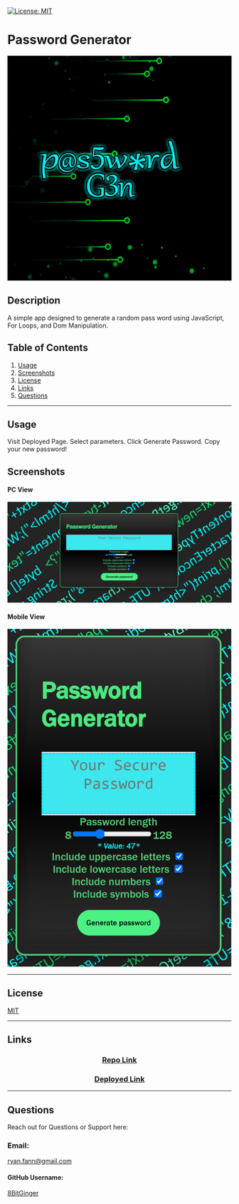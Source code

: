 <a id="badges"></a>
[![License: MIT](https://img.shields.io/badge/License-MIT-yellow.svg)](https://opensource.org/licenses/MIT)

# Password Generator

![screenshot](./assets/passwordGenProject.jpg)

## Description

A simple app designed to generate a random pass word using JavaScript, For Loops, and Dom Manipulation.

## Table of Contents

1. [Usage](#usage)
1. [Screenshots](#screenshot)
1. [License](#license)
1. [Links](#links)
1. [Questions](#support)

---

<a id="usage"></a>

## Usage

Visit Deployed Page. Select parameters. Click Generate Password. Copy your new password!

<a id="screenshot"></a>

## Screenshots

#### PC View

![screenshot](./assets/screenshot-psgen.png)

#### Mobile View

![screenshot](./assets/screenshot-psgen-mobile.png)

---

<a id="license"></a>

## License

[MIT](url)

---

<a id="links"></a>

## Links

<div align="center">

### [Repo Link](https://github.com/8BitGinger/passwordGenerator)

### [Deployed Link](https://8bitginger.github.io/passwordGenerator/)

</div>

---

<a id="support"></a>

## Questions

Reach out for Questions or Support here:

### Email:

ryan.fann@gmail.com

#### GitHub Username:

[8BitGinger](https://github.com/8BitGinger)
